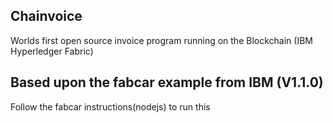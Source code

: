 ## Chainvoice

Worlds first open source invoice program running on the Blockchain (IBM Hyperledger Fabric) 

## Based upon the fabcar example from IBM (V1.1.0)

Follow the fabcar instructions(nodejs) to run this
